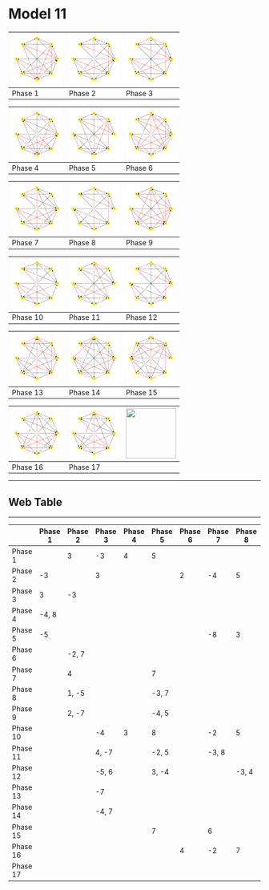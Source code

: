 # Model 11 #

|<img src="./model11_phase_0.png" width="100" height="100"> |<img src="./model11_phase_1.png" width="100" height="100"> |<img src="./model11_phase_2.png" width="100" height="100"> |
|---|---|---|
|Phase 1|Phase 2|Phase 3|
        
|<img src="./model11_phase_3.png" width="100" height="100"> |<img src="./model11_phase_4.png" width="100" height="100"> |<img src="./model11_phase_5.png" width="100" height="100"> |
|---|---|---|
|Phase 4|Phase 5|Phase 6|
        
|<img src="./model11_phase_6.png" width="100" height="100"> |<img src="./model11_phase_7.png" width="100" height="100"> |<img src="./model11_phase_8.png" width="100" height="100"> |
|---|---|---|
|Phase 7|Phase 8|Phase 9|
        
|<img src="./model11_phase_9.png" width="100" height="100"> |<img src="./model11_phase_10.png" width="100" height="100"> |<img src="./model11_phase_11.png" width="100" height="100"> |
|---|---|---|
|Phase 10|Phase 11|Phase 12|
        
|<img src="./model11_phase_12.png" width="100" height="100"> |<img src="./model11_phase_13.png" width="100" height="100"> |<img src="./model11_phase_14.png" width="100" height="100"> |
|---|---|---|
|Phase 13|Phase 14|Phase 15|
        
|<img src="./model11_phase_15.png" width="100" height="100"> |<img src="./model11_phase_16.png" width="100" height="100"> |<img src="./model11_phase_X.png" width="100" height="100"> |
|---|---|---|
|Phase 16|Phase 17||

---
## Web Table ##
---
||Phase 1|Phase 2|Phase 3|Phase 4|Phase 5|Phase 6|Phase 7|Phase 8|Phase 9|Phase 10|Phase 11|Phase 12|Phase 13|Phase 14|Phase 15|Phase 16|Phase 17|
|---|---|---|---|---|---|---|---|---|---|---|---|---|---|---|---|---|---|
Phase 1||3|-3|4|5|||||||||||||
Phase 2|-3||3|||2|-4|5|7|||||||||
Phase 3|3|-3||||||||4|-4|5|7|-7||||
Phase 4|-4, 8|||||||||-3, 5||||||||
Phase 5|-5||||||-8|3|1|4|6|-3|||-7|||
Phase 6||-2, 7||||||||||||||-4, 5||
Phase 7||4|||7|||||5|3||||-2|2||
Phase 8||1, -5|||-3, 7|||||-4, 6||3, -7||||2, -8||
Phase 9||2, -7|||-4, 5||||||||3, -6|||||
Phase 10|||-4|3|8||-2|5|||4||-7||||7|
Phase 11|||4, -7||-2, 5||-3, 8|||-4, 7||||||||
Phase 12|||-5, 6||3, -4|||-3, 4|||||||7, -8|||
Phase 13|||-7||||||-3|-4||||7|5||4|
Phase 14|||-4, 7||||||||||4, -7|||||
Phase 15|||||7||6|||||3|1|||-6||
Phase 16||||||4|-2|7|||||||2||5|
Phase 17||||||||||4, -7|||-4, 7|||-2, 5||
